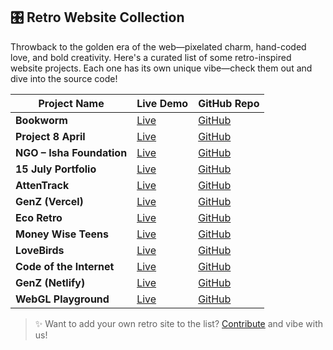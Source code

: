 ## 🎛️ Retro Website Collection

Throwback to the golden era of the web—pixelated charm, hand-coded love, and bold creativity. Here's a curated list of some retro-inspired website projects. Each one has its own unique vibe—check them out and dive into the source code!

| Project Name                  | Live Demo                                               | GitHub Repo                                                 |
|------------------------------|----------------------------------------------------------|-------------------------------------------------------------|
| **Bookworm**                 | [Live](https://bookworm-lilac-nine.vercel.app)          | [GitHub](https://github.com/shreyazh/bookworm)             |
| **Project 8 April**          | [Live](https://project-8-april.vercel.app)              | [GitHub](https://github.com/shreyazh/project-8-April)      |
| **NGO – Isha Foundation**    | [Live](https://ngoisha.vercel.app)                      | [GitHub](https://github.com/shreyazh/ngo)                  |
| **15 July Portfolio**        | [Live](https://15july.vercel.app)                       | [GitHub](https://github.com/shreyazh/15july)               |
| **AttenTrack**               | [Live](https://attentrack.netlify.app)                  | [GitHub](https://github.com/shreyazh/AttenTrack)           |
| **GenZ (Vercel)**            | [Live](https://genz-ss.vercel.app)                      | [GitHub](https://github.com/shreyazh/genz)                 |
| **Eco Retro**                | [Live](https://eco-retro.netlify.app)                   | [GitHub](https://github.com/shreyazh/Eco-Retro)            |
| **Money Wise Teens**         | [Live](https://moneywiseteens.netlify.app)              | [GitHub](https://github.com/shreyazh/moneywiseteens)       |
| **LoveBirds**                | [Live](https://shreyazh.github.io/LoveBirds)            | [GitHub](https://github.com/shreyazh/LoveBirds)            |
| **Code of the Internet**     | [Live](https://shreyazh.github.io/Code-of-the-internet) | [GitHub](https://github.com/shreyazh/Code-of-the-internet) |
| **GenZ (Netlify)**           | [Live](https://genzbyshreyash.netlify.app)              | [GitHub](https://github.com/shreyazh/genzbyshreyash)       |
| **WebGL Playground**         | [Live](https://shreyash-webgl.vercel.app)               | [GitHub](https://github.com/shreyazh/WebGL-1)              |

> ✨ Want to add your own retro site to the list? [Contribute](https://github.com/shreyazh/Retro-Websites/CONTRIBUTE.md) and vibe with us!

